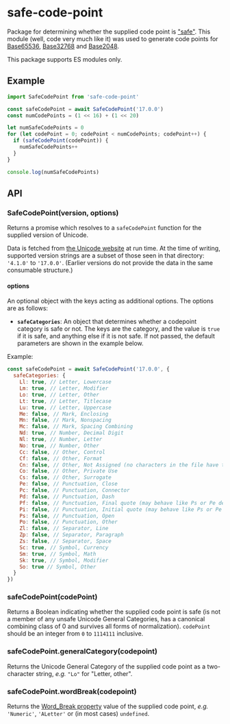 # safe-code-point

Package for determining whether the supplied code point is ["safe"](https://qntm.org/safe). This module (well, code very much like it) was used to generate code points for [Base65536](https://github.com/qntm/base65536), [Base32768](https://github.com/qntm/base32768) and [Base2048](https://github.com/qntm/base2048).

This package supports ES modules only.

## Example

```js
import SafeCodePoint from 'safe-code-point'

const safeCodePoint = await SafeCodePoint('17.0.0')
const numCodePoints = (1 << 16) + (1 << 20)

let numSafeCodePoints = 0
for (let codePoint = 0; codePoint < numCodePoints; codePoint++) {
  if (safeCodePoint(codePoint)) {
    numSafeCodePoints++
  }
}

console.log(numSafeCodePoints)
```

## API

### SafeCodePoint(version, options)

Returns a promise which resolves to a `safeCodePoint` function for the supplied version of Unicode.

Data is fetched from [the Unicode website](http://www.unicode.org/Public) at run time. At the time of writing, supported version strings are a subset of those seen in that directory: `'4.1.0'` to `'17.0.0'`. (Earlier versions do not provide the data in the same consumable structure.)

#### options

An optional object with the keys acting as additional options. The options are as follows:
- **`safeCategories`**: An object that determines whether a codepoint category is safe or not. The keys are the category, and the value is `true` if it is safe, and anything else if it is not safe. If not passed, the default parameters are shown in the example below.

Example:
```js
const safeCodePoint = await SafeCodePoint('17.0.0', {
  safeCategories: {
    Ll: true, // Letter, Lowercase
    Lm: true, // Letter, Modifier
    Lo: true, // Letter, Other
    Lt: true, // Letter, Titlecase
    Lu: true, // Letter, Uppercase
    Me: false, // Mark, Enclosing
    Mn: false, // Mark, Nonspacing
    Mc: false, // Mark, Spacing Combining
    Nd: true, // Number, Decimal Digit
    Nl: true, // Number, Letter
    No: true, // Number, Other
    Cc: false, // Other, Control
    Cf: false, // Other, Format
    Cn: false, // Other, Not Assigned (no characters in the file have this property)
    Co: false, // Other, Private Use
    Cs: false, // Other, Surrogate
    Pe: false, // Punctuation, Close
    Pc: false, // Punctuation, Connector
    Pd: false, // Punctuation, Dash
    Pf: false, // Punctuation, Final quote (may behave like Ps or Pe depending on usage)
    Pi: false, // Punctuation, Initial quote (may behave like Ps or Pe depending on usage)
    Ps: false, // Punctuation, Open
    Po: false, // Punctuation, Other
    Zl: false, // Separator, Line
    Zp: false, // Separator, Paragraph
    Zs: false, // Separator, Space
    Sc: true, // Symbol, Currency
    Sm: true, // Symbol, Math
    Sk: true, // Symbol, Modifier
    So: true // Symbol, Other
  }
})
```

### safeCodePoint(codePoint)

Returns a Boolean indicating whether the supplied code point is safe (is not a member of any unsafe Unicode General Categories, has a canonical combining class of 0 and survives all forms of normalization). `codePoint` should be an integer from `0` to `1114111` inclusive.

### safeCodePoint.generalCategory(codepoint)

Returns the Unicode General Category of the supplied code point as a two-character string, *e.g.* `"Lo"` for "Letter, other".

### safeCodePoint.wordBreak(codepoint)

Returns the [Word_Break property](https://unicode.org/reports/tr29/#Table_Word_Break_Property_Values) value of the supplied code point, *e.g.* `'Numeric'`, `'ALetter'` or (in most cases) `undefined`.
